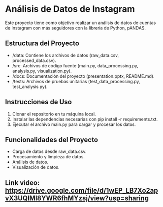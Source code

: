 # Análisis de Datos de Instagram

Este proyecto tiene como objetivo realizar un análisis de datos de cuentas de Instagram con más seguidores con la libreria de Python, pANDAS.

## Estructura del Proyecto
- /data: Contiene los archivos de datos (raw_data.csv, processed_data.csv).
- /src: Archivos de código fuente (main.py, data_processing.py, analysis.py, visualization.py).
- /docs: Documentación del proyecto (presentation.pptx, README.md).
- /tests: Archivos de pruebas unitarias (test_data_processing.py, test_analysis.py).

## Instrucciones de Uso
1. Clonar el repositorio en tu máquina local.
2. Instalar las dependencias necesarias con pip install -r requirements.txt.
3. Ejecutar el archivo main.py para cargar y procesar los datos.

## Funcionalidades del Proyecto
- Carga de datos desde raw_data.csv.
- Procesamiento y limpieza de datos.
- Análisis de datos.
- Visualización de datos.

## Link video: https://drive.google.com/file/d/1wEP_LB7Xo2apvX3UQlMl8YWR6fhMYzsj/view?usp=sharing
